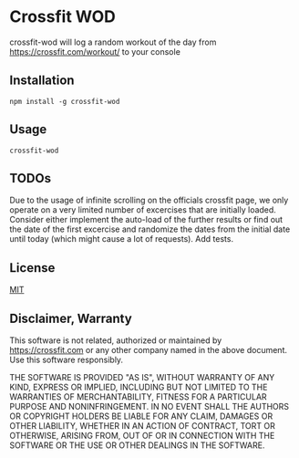 # Crossfit WOD
crossfit-wod will log a random workout of the day from https://crossfit.com/workout/ to your console

## Installation

```
npm install -g crossfit-wod
```

## Usage

```
crossfit-wod
```

## TODOs
Due to the usage of infinite scrolling on the officials crossfit page, we only operate on a very limited number of excercises that are initially loaded.
Consider either implement the auto-load of the further results or find out the date of the first excercise and randomize the dates from the initial date until today (which might cause a lot of requests).
Add tests.

## License

[MIT](https://opensource.org/licenses/MIT)

## Disclaimer, Warranty

This software is not related, authorized or maintained by https://crossfit.com or any other company named in the above document. Use this software responsibly.

THE SOFTWARE IS PROVIDED "AS IS", WITHOUT WARRANTY OF ANY KIND, EXPRESS OR IMPLIED, INCLUDING BUT NOT LIMITED TO THE WARRANTIES OF MERCHANTABILITY, FITNESS FOR A PARTICULAR PURPOSE AND NONINFRINGEMENT. IN NO EVENT SHALL THE AUTHORS OR COPYRIGHT HOLDERS BE LIABLE FOR ANY CLAIM, DAMAGES OR OTHER LIABILITY, WHETHER IN AN ACTION OF CONTRACT, TORT OR OTHERWISE, ARISING FROM, OUT OF OR IN CONNECTION WITH THE SOFTWARE OR THE USE OR OTHER DEALINGS IN THE SOFTWARE.
